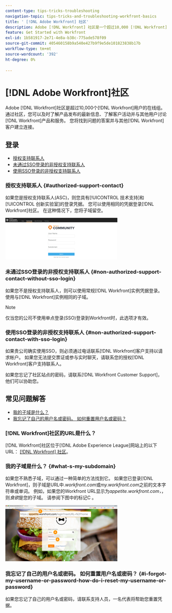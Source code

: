 ```yaml
---
content-type: tips-tricks-troubleshooting
navigation-topic: tips-tricks-and-troubleshooting-workfront-basics
title: ' [!DNL Adobe Workfront] 社区'
description: Adobe [!DNL Workfront] 社区是一个超过10,000 [!DNL Workfront] 个用户的在线组。 通过社区，您可以及时了解产品发布的最新信息、了解客户活动并与其他用户讨论 [!DNL Workfront] 产品和服务。 您将找到问题的答案，并与其他 [!DNL Workfront] 客户建立联系。
feature: Get Started with Workfront
exl-id: 1b581917-2e71-4e8a-b38c-775ade578f09
source-git-commit: 405460158b9a540e427b9f9e5de101823838b17b
workflow-type: tm+mt
source-wordcount: '392'
ht-degree: 0%

---
```


# [!DNL Adobe Workfront]社区

Adobe [!DNL Workfront]社区是超过10,000个[!DNL Workfront]用户的在线组。 通过社区，您可以及时了解产品发布的最新信息、了解客户活动并与其他用户讨论[!DNL Workfront]产品和服务。 您将找到问题的答案并与其他[!DNL Workfront]客户建立连接。

<!--
<img src="assets/screen-shot-2018-09-06-at-11.38.27-am-350x112.png" alt="Screen_Shot_2018-09-06_at_11.38.27_AM.png" style="width: 350;height: 112;" data-mc-conditions="QuicksilverOrClassic.Draft mode">
-->

## 登录

* [授权支持联系人](#authorized-support-contact)
* [未通过SSO登录的非授权支持联系人](#non-authorized-support-contact-without-sso-login)
* [使用SSO登录的非授权支持联系人](#non-authorized-support-contact-with-sso-login)

### 授权支持联系人 {#authorized-support-contact}

如果您是授权支持联系人(ASC)，则您具有[!UICONTROL 技术支持]和[!UICONTROL 创新实验室]的登录凭据。 您可以使用相同的凭据登录[!DNL Workfront]社区。 在这种情况下，您将子域留空。

![community_4.png](assets/community-4-350x129.png)

### 未通过SSO登录的非授权支持联系人 {#non-authorized-support-contact-without-sso-login}

如果您不是授权支持联系人，则可以使用常规[!DNL Workfront]实例凭据登录。 使用与[!DNL Workfront]实例相同的子域。

>[!NOTE]
>
>仅当您的公司不使用单点登录(SSO)登录到Workfront时，此选项才有效。

### 使用SSO登录的非授权支持联系人 {#non-authorized-support-contact-with-sso-login}

如果贵公司确实使用SSO，则必须通过电话联系[!DNL Workfront]客户支持以请求帐户。 如果您无法提交票证或参与实时聊天，请联系您的授权[!DNL Workfront]客户支持联系人。

如果您忘记了社区站点的密码，请联系[!DNL Workfront Customer Support]，他们可以协助您。

## 常见问题解答

* [我的子域是什么？](#what-s-my-subdomain)
* [我忘记了自己的用户名或密码。 如何重置用户名或密码？](#i-forgot-my-username-or-password-how-do-i-reset-my-username-or-password)

### [!DNL Workfront]社区的URL是什么？

[!DNL Workfront]社区位于[!DNL Adobe Experience League]网站上的以下URL： [[!DNL Workfront] 社区](https://experienceleaguecommunities.adobe.com/t5/workfront/ct-p/workfront)。

### 我的子域是什么？ {#what-s-my-subdomain}

如果您不熟悉子域，可以通过一种简单的方法找到它。 如果您已登录[!DNL Workfront]，则子域是URL中&#x200B;*.workfront.com*&#x200B;或&#x200B;*my.workfront.com*&#x200B;之前的文本字符串或单词。 例如，如果您的Workfront URL显示为&#x200B;*appetite.workfront.com，*，则&#x200B;*食欲*&#x200B;是您的子域。 请参阅下图中的标记C 。

![community_5.png](assets/community-5-350x175.png)

### 我忘记了自己的用户名或密码。 如何重置用户名或密码？ {#i-forgot-my-username-or-password-how-do-i-reset-my-username-or-password}

如果您忘记了自己的用户名或密码，请联系支持人员，一名代表将帮助您重置凭据。

